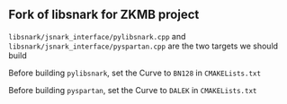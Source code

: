 ## Fork of libsnark for ZKMB project

`libsnark/jsnark_interface/pylibsnark.cpp` and `libsnark/jsnark_interface/pyspartan.cpp` are the two targets we should build

Before building `pylibsnark`, set the Curve to `BN128` in `CMAKELists.txt`

Before building `pyspartan`, set the Curve to `DALEK` in `CMAKELists.txt` 